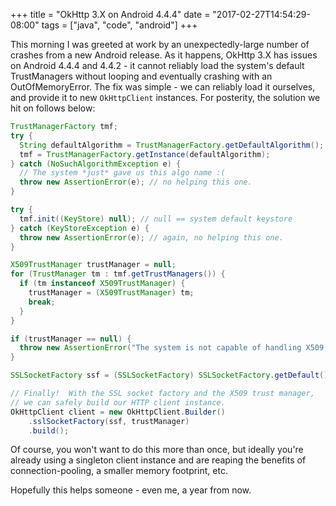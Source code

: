 +++
title = "OkHttp 3.X on Android 4.4.4"
date = "2017-02-27T14:54:29-08:00"
tags = ["java", "code", "android"]
+++

This morning I was greeted at work by an unexpectedly-large number of crashes from a new Android release.  As it happens, OkHttp 3.X has issues on Android 4.4.4 and 4.4.2 - it cannot reliably load the system's default TrustManagers without looping and eventually crashing with an OutOfMemoryError.  The fix was simple - we can reliably load it ourselves, and provide it to new `OkHttpClient` instances.  For posterity, the solution we hit on follows below:

```java
TrustManagerFactory tmf;
try {
  String defaultAlgorithm = TrustManagerFactory.getDefaultAlgorithm();
  tmf = TrustManagerFactory.getInstance(defaultAlgorithm);
} catch (NoSuchAlgorithmException e) {
  // The system *just* gave us this algo name :(
  throw new AssertionError(e); // no helping this one.
}

try {
  tmf.init((KeyStore) null); // null == system default keystore
} catch (KeyStoreException e) {
  throw new AssertionError(e); // again, no helping this one.
}

X509TrustManager trustManager = null;
for (TrustManager tm : tmf.getTrustManagers()) {
  if (tm instanceof X509TrustManager) {
    trustManager = (X509TrustManager) tm;
    break;
  }
}

if (trustManager == null) {
  throw new AssertionError("The system is not capable of handling X509 certificates - lol");
}

SSLSocketFactory ssf = (SSLSocketFactory) SSLSocketFactory.getDefault()

// Finally!  With the SSL socket factory and the X509 trust manager,
// we can safely build our HTTP client instance.
OkHttpClient client = new OkHttpClient.Builder()
    .sslSocketFactory(ssf, trustManager) 
    .build();
```

Of course, you won't want to do this more than once, but ideally you're already using a singleton client instance and are reaping the benefits of connection-pooling, a smaller memory footprint, etc.

Hopefully this helps someone - even me, a year from now.
